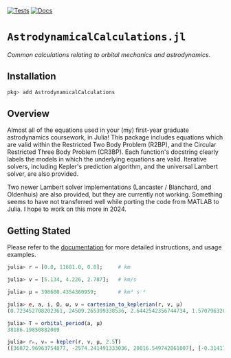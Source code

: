 [![Tests](https://github.com/cadojo/AstrodynamicalCalculations.jl/workflows/Tests/badge.svg)](https://github.com/cadojo/AstrodynamicalCalculations.jl/actions?query=workflow%3ATests)
[![Docs](https://github.com/cadojo/AstrodynamicalCalculations.jl/workflows/Documentation/badge.svg)](https://cadojo.github.io/AstrodynamicalCalculations.jl)

# `AstrodynamicalCalculations.jl`

_Common calculations relating to orbital mechanics and astrodynamics._

## Installation

```julia
pkg> add AstrodynamicalCalculations
```

## Overview

Almost all of the equations used in your (my) first-year graduate astrodynamics coursework,
in Julia! This package includes equations which are valid within the Restricted Two Body
Problem (R2BP), and the Circular Restricted Three Body Problem (CR3BP). Each function's
docstring clearly labels the models in which the underlying equations are valid. Iterative
solvers, including Kepler's prediction algorithm, and the universal Lambert solver, are
also provided.

Two newer Lambert solver implementations (Lancaster / Blanchard, and
Oldenhuis) are also provided, but they are currently not working. Something seems to have
not transferred well while porting the code from MATLAB to Julia. I hope to work on this
more in 2024.

## Getting Stated

Please refer to the [documentation](https://cadojo.github.io/AstrodynamicalCalculations.jl)
for more detailed instructions, and usage examples.

```julia
julia> r = [0.0, 11681.0, 0.0];     # km

julia> v = [5.134, 4.226, 2.787];   # km/s

julia> μ = 398600.4354360959;       # km³ s⁻²

julia> e, a, i, Ω, ω, ν = cartesian_to_keplerian(r, v, μ)
(0.723452708202361, 24509.265399338536, 2.6442542356744734, 1.5707963267948966, 4.712449617676915, 1.5707356895026707)

julia> T = orbital_period(a, μ)
38186.19850882009

julia> rₙ, vₙ = kepler(r, v, μ, 2.5T)
([36872.96963754877, -2574.241491333036, 20016.549742861007], [-0.3141726028666592, -1.6044679459972122, -0.17054909314167882])
```
